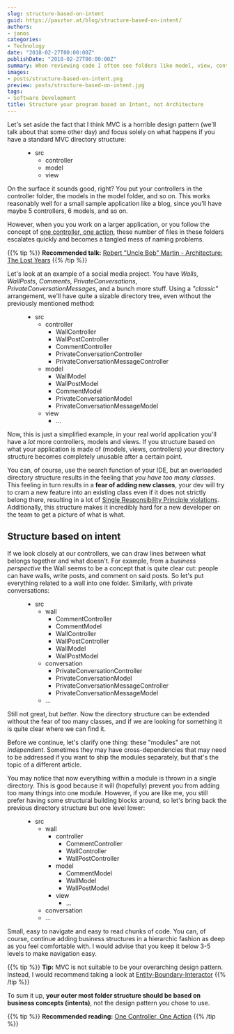 ```yaml
---
slug: structure-based-on-intent
guid: https://pasztor.at/blog/structure-based-on-intent/
authors:
- janos
categories:
- Technology
date: "2018-02-27T00:00:00Z"
publishDate: "2018-02-27T00:00:00Z"
summary: When reviewing code I often see folders like model, view, controller, form, etc. There is a way to make your folder names talk, but this ain't it.
images:
- posts/structure-based-on-intent.png
preview: posts/structure-based-on-intent.jpg
tags:
- Software Development
title: Structure your program based on Intent, not Architecture
---
```


Let's set aside the fact that I think MVC is a horrible design pattern (we'll talk about that some other day) and focus
solely on what happens if you have a standard MVC directory structure:

<figure>
<ul class="tree">
  <li class="tree__item tree__item--folder">
    src
    <ul class="tree__subtree">
      <li class="tree__item tree__item--folder">controller</li>
      <li class="tree__item tree__item--folder">model</li>
      <li class="tree__item tree__item--folder">view</li>
    </ul>
  </li>
</ul>
</figure>
  
On the surface it sounds good, right? You put your controllers in the controller folder, the models in the model folder,
and so on. This works reasonably well for a small sample application like a blog, since you'll have maybe 5 controllers,
6 models, and so on.

However, when you you work on a larger application, or you follow the concept of
[one controller, one action](/blog/one-controller-one-action), these number of files in these folders escalates quickly
and becomes a tangled mess of naming problems.

{{% tip %}}
**Recommended talk:** [Robert "Uncle Bob" Martin - Architecture: The Lost Years](https://www.youtube.com/watch?v=HhNIttd87xs)
{{% /tip %}}

Let's look at an example of a social media project. You have *Walls*, *WallPosts*, *Comments*, *PrivateConversations*, 
*PrivateConversationMessages*, and a bunch more stuff. Using a *"classic"* arrangement, we'll have quite a sizable
directory tree, even without the previously mentioned method:

<figure>
<ul class="tree">
  <li class="tree__item tree__item--folder">
    src
    <ul class="tree__subtree">
      <li class="tree__item tree__item--folder">
        controller
        <ul class="tree__subtree">
          <li class="tree__item tree__item--file">
            WallController
          </li>
          <li class="tree__item tree__item--file">
            WallPostController
          </li>
          <li class="tree__item tree__item--file">
            CommentController
          </li>
          <li class="tree__item tree__item--file">
            PrivateConversationController
          </li>
          <li class="tree__item tree__item--file">
            PrivateConversationMessageController
          </li>
        </ul>
      </li>
      <li class="tree__item tree__item--folder">
        model
        <ul class="tree__subtree">
          <li class="tree__item tree__item--file">
            WallModel
          </li>
          <li class="tree__item tree__item--file">
            WallPostModel
          </li>
          <li class="tree__item tree__item--file">
            CommentModel
          </li>
          <li class="tree__item tree__item--file">
            PrivateConversationModel
          </li>
          <li class="tree__item tree__item--file">
            PrivateConversationMessageModel
          </li>
        </ul>
      </li>
      <li class="tree__item tree__item--folder">
        view
        <ul class="tree__subtree">
          <li class="tree__item tree__item--file">
            ...
          </li>
        </ul>
      </li>
    </ul>
  </li>
</ul>
</figure>

Now, this is just a simplified example, in your real world application you'll have a *lot* more controllers, models
and views. If you structure based on what your application is made of (models, views, controllers) your directory
structure becomes completely unusable after a certain point.

You can, of course, use the search function of your IDE, but an overloaded directory structure results in the feeling
that *you have too many classes*. This feeling in turn results in a **fear of adding new classes**, your dev will try to
cram a new feature into an existing class even if it does not strictly belong there, resulting in a lot of [Single
Responsibility Principle violations](/blog/clean-code-responsibilities). Additionally, this structure makes it
incredibly hard for a new developer on the team to get a picture of what is what.

## Structure based on intent

If we look closely at our controllers, we can draw lines between what belongs together and what doesn't. For example, from a *business perspective* the Wall seems to be a concept that is quite clear cut: people can have walls, write posts, and comment on said posts. So let's put everything related to a wall into one folder. Similarly, with private conversations:

<figure><ul class="tree">
  <li class="tree__item tree__item--folder">
    src
    <ul class="tree__subtree">
      <li class="tree__item tree__item--folder">
        wall
        <ul class="tree__subtree">
          <li class="tree__item tree__item--file">
            CommentController
          </li>
          <li class="tree__item tree__item--file">
            CommentModel
          </li>
          <li class="tree__item tree__item--file">
            WallController
          </li>
          <li class="tree__item tree__item--file">
            WallPostController
          </li>
          <li class="tree__item tree__item--file">
            WallModel
          </li>
          <li class="tree__item tree__item--file">
            WallPostModel
          </li>
        </ul>
      </li>
      <li class="tree__item tree__item--folder">
        conversation
        <ul class="tree__subtree">
          <li class="tree__item tree__item--file">
            PrivateConversationController
          </li>
          <li class="tree__item tree__item--file">
            PrivateConversationModel
          </li>
          <li class="tree__item tree__item--file">
            PrivateConversationMessageController
          </li>
          <li class="tree__item tree__item--file">
            PrivateConversationMessageModel
          </li>
        </ul>
      </li>
      <li class="tree__item tree__item--folder">
        ...
      </li>
    </ul>
  </li>
</ul></figure>

Still not great, but *better*. Now the directory structure can be extended without the fear of too many classes, and if
we are looking for something it is quite clear where we can find it.

Before we continue, let's clarify one thing: these "modules" are not *independent*. Sometimes they may have 
cross-dependencies that may need to be addressed if you want to ship the modules separately, but that's the topic of a
different article.

You may notice that now everything within a module is thrown in a single directory. This is good because it will
(hopefully) prevent you from adding too many things into one module. However, if you are like me, you still prefer
having some structural building blocks around, so let's bring back the previous directory structure but one level lower:

<figure>
<ul class="tree">
  <li class="tree__item tree__item--folder">
    src
    <ul class="tree__subtree">
      <li class="tree__item tree__item--folder">
        wall
        <ul class="tree__subtree">
          <li class="tree__item tree__item--folder">
            controller
            <ul class="tree__subtree">
              <li class="tree__item tree__item--file">
                CommentController
              </li>
              <li class="tree__item tree__item--file">
                WallController
              </li>
              <li class="tree__item tree__item--file">
                WallPostController
              </li>
            </ul>
          </li>
          <li class="tree__item tree__item--folder">
            model
            <ul class="tree__subtree">
              <li class="tree__item tree__item--file">
                CommentModel
              </li>
              <li class="tree__item tree__item--file">
                WallModel
              </li>
              <li class="tree__item tree__item--file">
                WallPostModel
              </li>
            </ul>
          </li>
          <li class="tree__item tree__item--folder">
            view
            <ul class="tree__subtree">
              <li class="tree__item tree__item--file">
                ...
              </li>
            </ul>
          </li>
        </ul>
      </li>
      <li class="tree__item tree__item--folder">
        conversation
        <li class="tree__item tree__item--folder">
          ...
        </li>
      </li>
    </ul>
  </li>
</ul>
</figure>

Small, easy to navigate and easy to read chunks of code. You can, of course, continue adding business structures in
a hierarchic fashion as deep as you feel comfortable with. I would advise that you keep it below 3-5 levels to make
navigation easy.

{{% tip %}}
**Tip:** MVC is not suitable to be your overarching design pattern. Instead, I would recommend taking a look at [Entity-Boundary-Interactor](http://ebi.readthedocs.io/en/latest/)
{{% /tip %}}

To sum it up, **your outer most folder structure should be based on business concepts (intents)**, not the design pattern
you chose to use.

{{% tip %}}
**Recommended reading:** [One Controller, One Action](/blog/one-controller-one-action)
{{% /tip %}}
